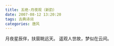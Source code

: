 ```yaml
---
title: 五绝·月夜观（新韵）
date: 2007-08-12 13:20:20
tags: 古典诗词
categories: 唐风
---
```

月夜星辰伴，扶窗眺远天。
遥观人世故，梦似在云间。
